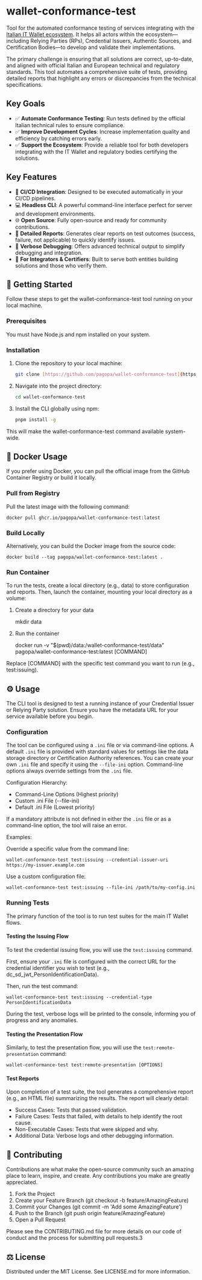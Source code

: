 # wallet-conformance-test

Tool for the automated conformance testing of services integrating with the [Italian IT Wallet ecosystem](https://italia.github.io/eid-wallet-it-docs/versione-corrente/en). It helps all actors within the ecosystem—including Relying Parties (RPs), Credential Issuers, Authentic Sources, and Certification Bodies—to develop and validate their implementations.

The primary challenge is ensuring that all solutions are correct, up-to-date, and aligned with official Italian and European technical and regulatory standards. This tool automates a comprehensive suite of tests, providing detailed reports that highlight any errors or discrepancies from the technical specifications.

## Key Goals

- ✅ **Automate Conformance Testing**: Run tests defined by the official Italian technical rules to ensure compliance.
- ✅ **Improve Development Cycles**: Increase implementation quality and efficiency by catching errors early.
- ✅ **Support the Ecosystem**: Provide a reliable tool for both developers integrating with the IT Wallet and regulatory bodies certifying the solutions.

## Key Features

- 🤖 **CI/CD Integration**: Designed to be executed automatically in your CI/CD pipelines.
- 💻 **Headless CLI**: A powerful command-line interface perfect for server and development environments.
- 🌐 **Open Source**: Fully open-source and ready for community contributions.
- 📄 **Detailed Reports**: Generates clear reports on test outcomes (success, failure, not applicable) to quickly identify issues.
- 🐛 **Verbose Debugging**: Offers advanced technical output to simplify debugging and integration.
- 👥 **For Integrators & Certifiers**: Built to serve both entities building solutions and those who verify them.

## 🚀 Getting Started

Follow these steps to get the wallet-conformance-test tool running on your local machine.

### Prerequisites

You must have Node.js and npm installed on your system.

### Installation

1. Clone the repository to your local machine:

    ```bash
    git clone [https://github.com/pagopa/wallet-conformance-test](https://github.com/pagopa/wallet-conformance-test)
    ```

2. Navigate into the project directory:

    ```bash
    cd wallet-conformance-test
    ```

3. Install the CLI globally using npm:

    ```bash
    pnpm install -g
    ```

This will make the wallet-conformance-test command available system-wide.

## 🐳 Docker Usage

If you prefer using Docker, you can pull the official image from the GitHub Container Registry or build it locally.

### Pull from Registry

Pull the latest image with the following command:

    docker pull ghcr.io/pagopa/wallet-conformance-test:latest

### Build Locally

Alternatively, you can build the Docker image from the source code:

    docker build --tag pagopa/wallet-conformance-test:latest .

### Run Container

To run the tests, create a local directory (e.g., data) to store configuration and reports. Then, launch the container, mounting your local directory as a volume:

1. Create a directory for your data

    mkdir data

2. Run the container

    docker run -v "$(pwd)/data:/wallet-conformance-test/data" pagopa/wallet-conformance-test:latest [COMMAND]


Replace [COMMAND] with the specific test command you want to run (e.g., test:issuing).

## ⚙️ Usage

The CLI tool is designed to test a running instance of your Credential Issuer or Relying Party solution. Ensure you have the metadata URL for your service available before you begin.

### Configuration

The tool can be configured using a `.ini` file or via command-line options. A default `.ini` file is provided with standard values for settings like the data storage directory or Certification Authority references. You can create your own `.ini` file and specify it using the `--file-ini` option. Command-line options always override settings from the `.ini` file.

Configuration Hierarchy:
- Command-Line Options (Highest priority)
- Custom .ini File (--file-ini)
- Default .ini File (Lowest priority)

If a mandatory attribute is not defined in either the `.ini` file or as a command-line option, the tool will raise an error.

Examples:

Override a specific value from the command line:

    wallet-conformance-test test:issuing --credential-issuer-uri https://my-issuer.example.com


Use a custom configuration file:

    wallet-conformance-test test:issuing --file-ini /path/to/my-config.ini


### Running Tests

The primary function of the tool is to run test suites for the main IT Wallet flows.

#### Testing the Issuing Flow

To test the credential issuing flow, you will use the `test:issuing` command. 

First, ensure your `.ini` file is configured with the correct URL for the credential identifier you wish to test (e.g., dc_sd_jwt_PersonIdentificationData).

Then, run the test command:

    wallet-conformance-test test:issuing --credential-type PersonIdentificationData


During the test, verbose logs will be printed to the console, informing you of progress and any anomalies.

#### Testing the Presentation Flow

Similarly, to test the presentation flow, you will use the `test:remote-presentation` command:

    wallet-conformance-test test:remote-presentation [OPTIONS]


#### Test Reports

Upon completion of a test suite, the tool generates a comprehensive report (e.g., an HTML file) summarizing the results. The report will clearly detail:

- Success Cases: Tests that passed validation.
- Failure Cases: Tests that failed, with details to help identify the root cause.
- Non-Executable Cases: Tests that were skipped and why.
- Additional Data: Verbose logs and other debugging information.

## 🤝 Contributing
Contributions are what make the open-source community such an amazing place to learn, inspire, and create. Any contributions you make are greatly appreciated.

1. Fork the Project
2. Create your Feature Branch (git checkout -b feature/AmazingFeature)
3. Commit your Changes (git commit -m 'Add some AmazingFeature')
4. Push to the Branch (git push origin feature/AmazingFeature)
5. Open a Pull Request

Please see the CONTRIBUTING.md file for more details on our code of conduct and the process for submitting pull requests.3

## ⚖️ License
Distributed under the MIT License. See LICENSE.md for more information.
